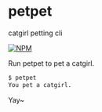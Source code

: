 # petpet
catgirl petting cli

[![NPM](https://nodei.co/npm/petpet.png?mini=true)](https://nodei.co/npm/petpet/)

Run petpet to pet a catgirl.

```bash
$ petpet
You pet a catgirl.
```

Yay~
